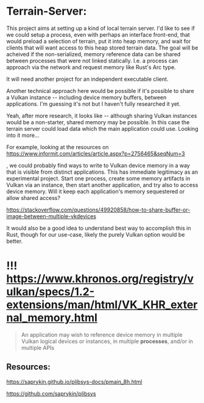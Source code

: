 #  Terrain-Server:

This project aims at setting up a kind of local terrain server.  I'd like to see if we could setup a process, even with perhaps an interface front-end, that would preload a selection of terrain, put it into heap memory, and wait for clients that will want access to this heap stored terrain data.  The goal will be acheived if the non-serialized, memory reference data can be shared between processes that were not linked statically.  I.e. a process can approach via the network and request memory like Rust's Arc type.


It will need another project for an independent executable client.


Another technical approach here would be possible if it's possible to share a Vulkan instance -- including device memory buffers, between applications.  I'm guessing it's not but I haven't fully researched it yet.

Yeah, after more research, it looks like -- although sharing Vulkan instances would be a non-starter, shared memory may be possible.  In this case the terrain server could load data which the main application could use.  Looking into it more...

For example, looking at the resources on https://www.informit.com/articles/article.aspx?p=2756465&seqNum=3

, we could probably find ways to write to Vulkan device memory in a way that is visible from distinct applications.  This has immediate legitimacy as an experimental project.  Start one process, create some memory artifacts in Vulkan via an instance, then start another application, and try also to access device memory.  Will it keep each application's memory sequestered or allow shared access?

https://stackoverflow.com/questions/49920858/how-to-share-buffer-or-image-between-multiple-vkdevices

It would also be a good idea to understand best way to accomplish this in Rust, though for our use-case, likely the purely Vulkan option would be better.



# !!! https://www.khronos.org/registry/vulkan/specs/1.2-extensions/man/html/VK_KHR_external_memory.html

> An application may wish to reference device memory in multiple Vulkan logical devices or instances, in multiple **processes**, and/or in multiple APIs

## Resources:

https://saprykin.github.io/plibsys-docs/pmain_8h.html

https://github.com/saprykin/plibsys
